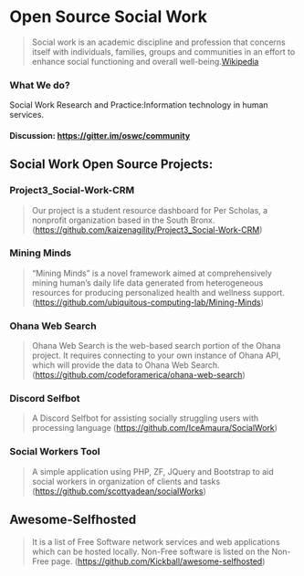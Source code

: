 # Open Source Social Work

>Social work is an academic discipline and profession that concerns itself with individuals, families, groups and communities in an effort to enhance social functioning and overall well-being.[Wikipedia](https://en.wikipedia.org/wiki/Social_work)
### What We do?
Social Work Research and Practice:Information technology in human services.

#### Discussion: https://gitter.im/oswc/community

## Social Work Open Source Projects:

### Project3_Social-Work-CRM
>Our project is a student resource dashboard for Per Scholas, a nonprofit organization based in the South Bronx. 
(https://github.com/kaizenagility/Project3_Social-Work-CRM)

### Mining Minds
>“Mining Minds” is a novel framework aimed at comprehensively mining human’s daily life data generated from heterogeneous resources for producing personalized health and wellness support.
(https://github.com/ubiquitous-computing-lab/Mining-Minds) 
### Ohana Web Search
>Ohana Web Search is the web-based search portion of the Ohana project. It requires connecting to your own instance of Ohana API, which will provide the data to Ohana Web Search.
(https://github.com/codeforamerica/ohana-web-search)
### Discord Selfbot
>A Discord Selfbot for assisting socially struggling users with processing language
(https://github.com/IceAmaura/SocialWork)
### Social Workers Tool
>A simple application using PHP, ZF, JQuery and Bootstrap to aid social workers in organization of clients and tasks
(https://github.com/scottyadean/socialWorks)

## Awesome-Selfhosted
>It is a list of Free Software network services and web applications which can be hosted locally. Non-Free software is listed on the Non-Free page.
(https://github.com/Kickball/awesome-selfhosted)
